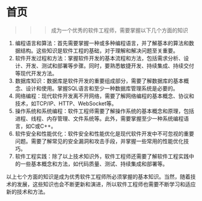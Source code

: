 # 首页

>>> 成为一个优秀的软件工程师，需要掌握以下几个方面的知识

1. 编程语言和算法：首先需要掌握一种或多种编程语言，并了解基本的算法和数据结构。这些知识是软件工程的基础，对于理解和解决问题至关重要。
2. 软件开发过程和方法：掌握软件开发的基本流程和方法，包括需求分析、设计、开发、测试和部署等步骤。同时，要熟悉敏捷开发、持续集成、持续交付等现代开发方法。
3. 数据库知识：数据库是软件开发的重要组成部分，需要了解数据库的基本概念、设计和使用。掌握SQL语言和至少一种数据库管理系统是必要的。
4. 网络编程：现代软件开发离不开网络，需要了解网络编程的基本概念、协议和技术，如TCP/IP、HTTP、WebSocket等。
5. 操作系统和系统编程：软件工程师需要了解操作系统的基本概念和原理，包括进程、线程、内存管理、文件系统等。此外，需要掌握至少一种系统编程语言，如C或C++。
6. 软件安全和性能优化：软件安全和性能优化是现代软件开发中不可忽视的重要问题。需要了解常见的安全漏洞和攻击手段，并掌握一些常用的性能优化技巧。
7. 软件工程实践：除了以上技术知识外，软件工程师还需要了解软件工程实践中的一些基本概念和方法，如代码质量、测试、持续集成和部署等。
   
以上七个方面的知识是成为优秀软件工程师所必须掌握的基本知识。当然，随着技术的发展，这些知识也会不断更新和演进，所以软件工程师也需要不断学习和适应新的技术和方法。
